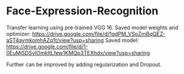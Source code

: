# Face-Expression-Recognition
Transfer learning using pre-trained VGG 16.
Saved model weights and optimizer: https://drive.google.com/file/d/1gdPM_VSoZmBqQEZ-aST4aymkomhAZq1t/view?usp=sharing
Saved model: https://drive.google.com/file/d/1-0EuMj5DSylOmkItLfew1KMQp3TEXhdx/view?usp=sharing

Further can be improved by adding regularization and Dropout.
